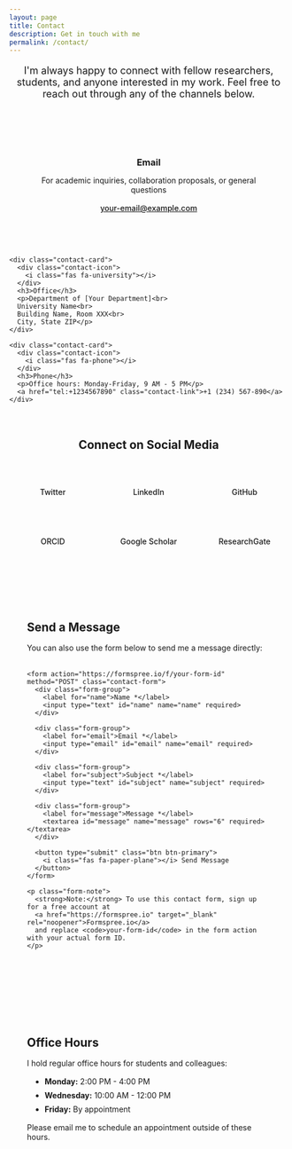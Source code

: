 ```yaml
---
layout: page
title: Contact
description: Get in touch with me
permalink: /contact/
---
```


<div class="contact-page">
  <div class="contact-intro">
    <p>I'm always happy to connect with fellow researchers, students, and anyone interested in my work. Feel free to reach out through any of the channels below.</p>
  </div>

  <div class="contact-methods">
    <div class="contact-card">
      <div class="contact-icon">
        <i class="fas fa-envelope"></i>
      </div>
      <h3>Email</h3>
      <p>For academic inquiries, collaboration proposals, or general questions</p>
      <a href="mailto:your-email@example.com" class="contact-link">your-email@example.com</a>
    </div>

    <div class="contact-card">
      <div class="contact-icon">
        <i class="fas fa-university"></i>
      </div>
      <h3>Office</h3>
      <p>Department of [Your Department]<br>
      University Name<br>
      Building Name, Room XXX<br>
      City, State ZIP</p>
    </div>

    <div class="contact-card">
      <div class="contact-icon">
        <i class="fas fa-phone"></i>
      </div>
      <h3>Phone</h3>
      <p>Office hours: Monday-Friday, 9 AM - 5 PM</p>
      <a href="tel:+1234567890" class="contact-link">+1 (234) 567-890</a>
    </div>
  </div>

  <div class="social-section">
    <h2>Connect on Social Media</h2>
    <div class="social-grid">
      <a href="https://twitter.com/yourhandle" class="social-card" target="_blank" rel="noopener">
        <i class="fab fa-twitter"></i>
        <span>Twitter</span>
      </a>
      <a href="https://linkedin.com/in/yourprofile" class="social-card" target="_blank" rel="noopener">
        <i class="fab fa-linkedin"></i>
        <span>LinkedIn</span>
      </a>
      <a href="https://github.com/yourusername" class="social-card" target="_blank" rel="noopener">
        <i class="fab fa-github"></i>
        <span>GitHub</span>
      </a>
      <a href="https://orcid.org/your-orcid" class="social-card" target="_blank" rel="noopener">
        <i class="fab fa-orcid"></i>
        <span>ORCID</span>
      </a>
      <a href="https://scholar.google.com/citations?user=your-id" class="social-card" target="_blank" rel="noopener">
        <i class="fas fa-graduation-cap"></i>
        <span>Google Scholar</span>
      </a>
      <a href="https://www.researchgate.net/profile/Your-Name" class="social-card" target="_blank" rel="noopener">
        <i class="fab fa-researchgate"></i>
        <span>ResearchGate</span>
      </a>
    </div>
  </div>

  <div class="contact-form-section">
    <h2>Send a Message</h2>
    <p>You can also use the form below to send me a message directly:</p>
    
    <form action="https://formspree.io/f/your-form-id" method="POST" class="contact-form">
      <div class="form-group">
        <label for="name">Name *</label>
        <input type="text" id="name" name="name" required>
      </div>
      
      <div class="form-group">
        <label for="email">Email *</label>
        <input type="email" id="email" name="email" required>
      </div>
      
      <div class="form-group">
        <label for="subject">Subject *</label>
        <input type="text" id="subject" name="subject" required>
      </div>
      
      <div class="form-group">
        <label for="message">Message *</label>
        <textarea id="message" name="message" rows="6" required></textarea>
      </div>
      
      <button type="submit" class="btn btn-primary">
        <i class="fas fa-paper-plane"></i> Send Message
      </button>
    </form>
    
    <p class="form-note">
      <strong>Note:</strong> To use this contact form, sign up for a free account at 
      <a href="https://formspree.io" target="_blank" rel="noopener">Formspree.io</a> 
      and replace <code>your-form-id</code> in the form action with your actual form ID.
    </p>
  </div>

  <div class="office-hours">
    <h2>Office Hours</h2>
    <p>I hold regular office hours for students and colleagues:</p>
    <ul>
      <li><strong>Monday:</strong> 2:00 PM - 4:00 PM</li>
      <li><strong>Wednesday:</strong> 10:00 AM - 12:00 PM</li>
      <li><strong>Friday:</strong> By appointment</li>
    </ul>
    <p>Please email me to schedule an appointment outside of these hours.</p>
  </div>
</div>

<style>
.contact-page {
  max-width: 800px;
  margin: 0 auto;
}

.contact-intro {
  text-align: center;
  margin-bottom: 3rem;
  font-size: 1.125rem;
  color: var(--color-text-light);
}

.contact-methods {
  display: grid;
  grid-template-columns: repeat(auto-fit, minmax(250px, 1fr));
  gap: 2rem;
  margin-bottom: 3rem;
}

.contact-card {
  text-align: center;
  padding: 2rem;
  background-color: var(--color-bg-secondary);
  border-radius: 0.75rem;
  transition: transform var(--transition-base);
  
  &:hover {
    transform: translateY(-4px);
  }
  
  .contact-icon {
    font-size: 3rem;
    color: var(--color-primary);
    margin-bottom: 1rem;
  }
  
  h3 {
    margin-bottom: 0.5rem;
  }
  
  p {
    color: var(--color-text-light);
    margin-bottom: 1rem;
  }
  
  .contact-link {
    font-weight: 500;
  }
}

.social-section {
  margin-bottom: 3rem;
  
  h2 {
    text-align: center;
    margin-bottom: 2rem;
  }
}

.social-grid {
  display: grid;
  grid-template-columns: repeat(auto-fit, minmax(150px, 1fr));
  gap: 1rem;
}

.social-card {
  display: flex;
  flex-direction: column;
  align-items: center;
  padding: 1.5rem;
  background-color: var(--color-bg-secondary);
  border-radius: 0.5rem;
  text-decoration: none;
  color: var(--color-text);
  transition: all var(--transition-base);
  
  &:hover {
    background-color: var(--color-primary);
    color: white;
    transform: translateY(-2px);
  }
  
  i {
    font-size: 2rem;
    margin-bottom: 0.5rem;
  }
  
  span {
    font-weight: 500;
  }
}

.contact-form-section {
  background-color: var(--color-bg-secondary);
  padding: 2rem;
  border-radius: 0.75rem;
  margin-bottom: 3rem;
  
  h2 {
    margin-bottom: 1rem;
  }
  
  > p {
    margin-bottom: 2rem;
    color: var(--color-text-light);
  }
}

.contact-form {
  .form-group {
    margin-bottom: 1.5rem;
    
    label {
      display: block;
      margin-bottom: 0.5rem;
      font-weight: 500;
    }
    
    input, textarea {
      width: 100%;
      padding: 0.75rem;
      border: 1px solid var(--color-border);
      border-radius: 0.375rem;
      font-family: inherit;
      font-size: 1rem;
      transition: border-color var(--transition-fast);
      background-color: var(--color-bg);
      color: var(--color-text);
      
      &:focus {
        outline: none;
        border-color: var(--color-primary);
      }
    }
    
    textarea {
      resize: vertical;
    }
  }
  
  button[type="submit"] {
    width: 100%;
    padding: 1rem;
    font-size: 1.125rem;
  }
}

.form-note {
  margin-top: 1rem;
  padding: 1rem;
  background-color: var(--color-bg);
  border-radius: 0.375rem;
  font-size: 0.875rem;
  color: var(--color-text-light);
  
  code {
    background-color: var(--color-bg-tertiary);
    padding: 0.125rem 0.25rem;
    border-radius: 0.25rem;
  }
}

.office-hours {
  background-color: var(--color-bg-secondary);
  padding: 2rem;
  border-radius: 0.75rem;
  
  h2 {
    margin-bottom: 1rem;
  }
  
  ul {
    margin: 1rem 0;
    padding-left: 2rem;
    
    li {
      margin-bottom: 0.5rem;
    }
  }
}

@media (max-width: 768px) {
  .contact-methods {
    grid-template-columns: 1fr;
  }
  
  .social-grid {
    grid-template-columns: repeat(2, 1fr);
  }
}
</style>
